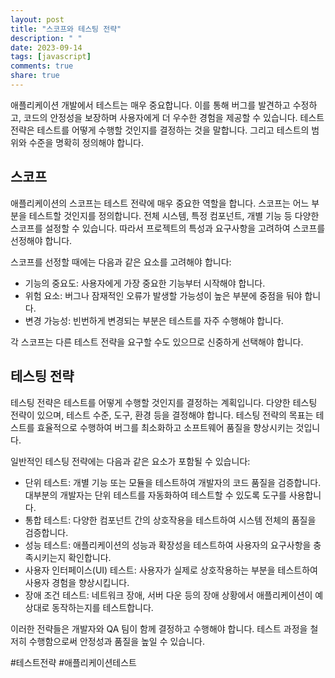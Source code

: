 ```yaml
---
layout: post
title: "스코프와 테스팅 전략"
description: " "
date: 2023-09-14
tags: [javascript]
comments: true
share: true
---
```


애플리케이션 개발에서 테스트는 매우 중요합니다. 이를 통해 버그를 발견하고 수정하고, 코드의 안정성을 보장하며 사용자에게 더 우수한 경험을 제공할 수 있습니다. 테스트 전략은 테스트를 어떻게 수행할 것인지를 결정하는 것을 말합니다. 그리고 테스트의 범위와 수준을 명확히 정의해야 합니다.

## 스코프

애플리케이션의 스코프는 테스트 전략에 매우 중요한 역할을 합니다. 스코프는 어느 부분을 테스트할 것인지를 정의합니다. 전체 시스템, 특정 컴포넌트, 개별 기능 등 다양한 스코프를 설정할 수 있습니다. 따라서 프로젝트의 특성과 요구사항을 고려하여 스코프를 선정해야 합니다.

스코프를 선정할 때에는 다음과 같은 요소를 고려해야 합니다:

- 기능의 중요도: 사용자에게 가장 중요한 기능부터 시작해야 합니다.
- 위험 요소: 버그나 잠재적인 오류가 발생할 가능성이 높은 부분에 중점을 둬야 합니다.
- 변경 가능성: 빈번하게 변경되는 부분은 테스트를 자주 수행해야 합니다.

각 스코프는 다른 테스트 전략을 요구할 수도 있으므로 신중하게 선택해야 합니다.

## 테스팅 전략

테스팅 전략은 테스트를 어떻게 수행할 것인지를 결정하는 계획입니다. 다양한 테스팅 전략이 있으며, 테스트 수준, 도구, 환경 등을 결정해야 합니다. 테스팅 전략의 목표는 테스트를 효율적으로 수행하여 버그를 최소화하고 소프트웨어 품질을 향상시키는 것입니다.

일반적인 테스팅 전략에는 다음과 같은 요소가 포함될 수 있습니다:

- 단위 테스트: 개별 기능 또는 모듈을 테스트하여 개발자의 코드 품질을 검증합니다. 대부분의 개발자는 단위 테스트를 자동화하여 테스트할 수 있도록 도구를 사용합니다.
- 통합 테스트: 다양한 컴포넌트 간의 상호작용을 테스트하여 시스템 전체의 품질을 검증합니다.
- 성능 테스트: 애플리케이션의 성능과 확장성을 테스트하여 사용자의 요구사항을 충족시키는지 확인합니다.
- 사용자 인터페이스(UI) 테스트: 사용자가 실제로 상호작용하는 부분을 테스트하여 사용자 경험을 향상시킵니다.
- 장애 조건 테스트: 네트워크 장애, 서버 다운 등의 장애 상황에서 애플리케이션이 예상대로 동작하는지를 테스트합니다.

이러한 전략들은 개발자와 QA 팀이 함께 결정하고 수행해야 합니다. 테스트 과정을 철저히 수행함으로써 안정성과 품질을 높일 수 있습니다.

#테스트전략 #애플리케이션테스트